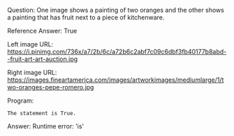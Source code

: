 Question: One image shows a painting of two oranges and the other shows a painting that has fruit next to a piece of kitchenware.

Reference Answer: True

Left image URL: https://i.pinimg.com/736x/a7/2b/6c/a72b6c2abf7c09c6dbf3fb40177b8abd--fruit-art-art-auction.jpg

Right image URL: https://images.fineartamerica.com/images/artworkimages/mediumlarge/1/two-oranges-pepe-romero.jpg

Program:

```
The statement is True.
```
Answer: Runtime error: 'is'

